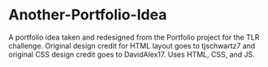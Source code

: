 # Another-Portfolio-Idea
A portfolio idea taken and redesigned from the Portfolio project for the TLR challenge. Original design credit for HTML layout goes to tjschwartz7 and original CSS design credit goes to DavidAlex17. Uses HTML, CSS, and JS.

